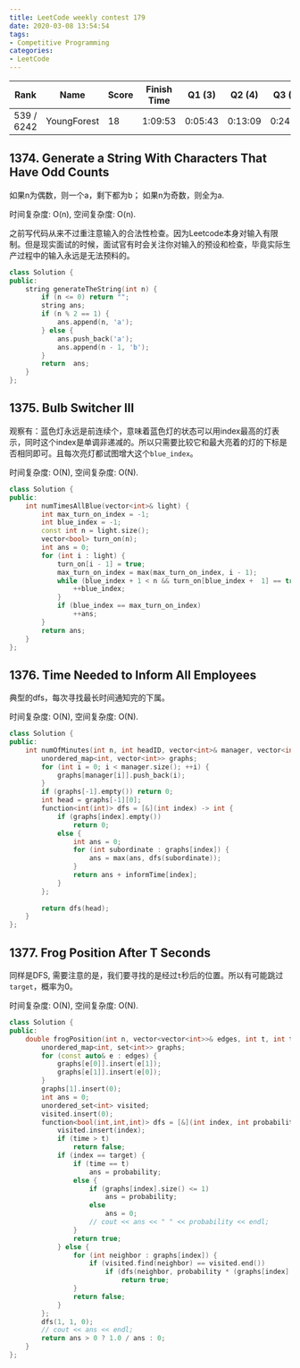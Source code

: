 ```yaml
---
title: LeetCode weekly contest 179
date: 2020-03-08 13:54:54
tags:
- Competitive Programming
categories:
- LeetCode
---
```


| Rank |	Name |	Score |	Finish Time | 	Q1 (3) |	Q2 (4) |	Q3 (5) |	Q4 (6)|
|--|--|--|--|--|--|--|--|
| 539 / 6242 |	YoungForest | 18 | 	1:09:53 | 0:05:43 | 0:13:09 | 0:24:01 | 1:04:53  1 |

## 1374. Generate a String With Characters That Have Odd Counts

如果n为偶数，则一个a，剩下都为b；
如果n为奇数，则全为a.

时间复杂度: O(n),
空间复杂度: O(n).

之前写代码从来不过重注意输入的合法性检查。因为Leetcode本身对输入有限制。但是现实面试的时候，面试官有时会关注你对输入的预设和检查，毕竟实际生产过程中的输入永远是无法预料的。

```cpp
class Solution {
public:
    string generateTheString(int n) {
        if (n <= 0) return "";
        string ans;
        if (n % 2 == 1) {
            ans.append(n, 'a');
        } else {
            ans.push_back('a');
            ans.append(n - 1, 'b');
        }
        return  ans;
    }
};
```

## 1375. Bulb Switcher III

观察有：蓝色灯永远是前连续个，意味着蓝色灯的状态可以用index最高的灯表示，同时这个index是单调非递减的。所以只需要比较它和最大亮着的灯的下标是否相同即可。且每次亮灯都试图增大这个`blue_index`。

时间复杂度: O(N),
空间复杂度: O(N).

```cpp
class Solution {
public:
    int numTimesAllBlue(vector<int>& light) {
        int max_turn_on_index = -1;
        int blue_index = -1;
        const int n = light.size();
        vector<bool> turn_on(n);
        int ans = 0;
        for (int i : light) {
            turn_on[i - 1] = true;
            max_turn_on_index = max(max_turn_on_index, i - 1);
            while (blue_index + 1 < n && turn_on[blue_index +  1] == true) {
                ++blue_index;
            }
            if (blue_index == max_turn_on_index)
                ++ans;
        }
        return ans;
    }
};
```

## 1376. Time Needed to Inform All Employees

典型的dfs，每次寻找最长时间通知完的下属。

时间复杂度: O(N),
空间复杂度: O(N).

```cpp
class Solution {
public:
    int numOfMinutes(int n, int headID, vector<int>& manager, vector<int>& informTime) {
        unordered_map<int, vector<int>> graphs;
        for (int i = 0; i < manager.size(); ++i) {
            graphs[manager[i]].push_back(i);
        }
        if (graphs[-1].empty()) return 0;
        int head = graphs[-1][0];
        function<int(int)> dfs = [&](int index) -> int {
            if (graphs[index].empty())
                return 0;
            else {
                int ans = 0;
                for (int subordinate : graphs[index]) {
                    ans = max(ans, dfs(subordinate));
                }
                return ans + informTime[index];
            }
        };
        
        return dfs(head);
    }
};
```

## 1377. Frog Position After T Seconds

同样是DFS, 需要注意的是，我们要寻找的是经过`t`秒后的位置。所以有可能跳过`target`，概率为0。

时间复杂度: O(N),
空间复杂度: O(N).

```cpp
class Solution {
public:
    double frogPosition(int n, vector<vector<int>>& edges, int t, int target) {
        unordered_map<int, set<int>> graphs;
        for (const auto& e : edges) {
            graphs[e[0]].insert(e[1]);
            graphs[e[1]].insert(e[0]);
        }
        graphs[1].insert(0);
        int ans = 0;
        unordered_set<int> visited;
        visited.insert(0);
        function<bool(int,int,int)> dfs = [&](int index, int probability, int time) -> bool {
            visited.insert(index);
            if (time > t)
                return false;
            if (index == target) {
                if (time == t)
                    ans = probability;
                else {
                    if (graphs[index].size() <= 1)
                        ans = probability;
                    else
                        ans = 0;
                    // cout << ans << " " << probability << endl;
                }
                return true;
            } else {
                for (int neighbor : graphs[index]) {
                    if (visited.find(neighbor) == visited.end())
                        if (dfs(neighbor, probability * (graphs[index].size() - 1), time + 1))
                            return true;
                }
                return false;
            }
        };
        dfs(1, 1, 0);
        // cout << ans << endl;
        return ans > 0 ? 1.0 / ans : 0;
    }
};
```